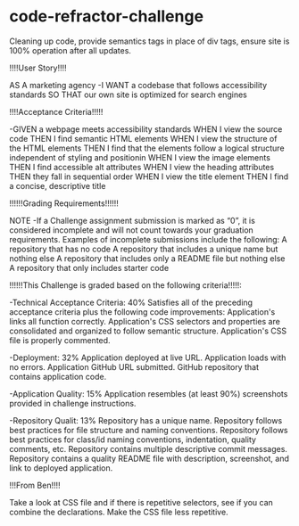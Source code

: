 # code-refractor-challenge
Cleaning up code, provide semantics tags in place of div tags, ensure site is 100% operation after all updates.

<!-- this is from BCS module requirements -->
!!!!User Story!!!!

AS A marketing agency
-I WANT a codebase that follows accessibility standards
SO THAT our own site is optimized for search engines


!!!!Acceptance Criteria!!!!!

-GIVEN a webpage meets accessibility standards
WHEN I view the source code
THEN I find semantic HTML elements
WHEN I view the structure of the HTML elements
THEN I find that the elements follow a logical structure independent of styling and positionin
WHEN I view the image elements
THEN I find accessible alt attributes
WHEN I view the heading attributes
THEN they fall in sequential order
WHEN I view the title element
THEN I find a concise, descriptive title

<!-- this is also from BCS module requiremnts -->
!!!!!!Grading Requirements!!!!!!

NOTE
-If a Challenge assignment submission is marked as “0”, it is considered incomplete and will not count towards your graduation requirements. Examples of incomplete submissions include the following:
A repository that has no code
A repository that includes a unique name but nothing else
A repository that includes only a README file but nothing else
A repository that only includes starter code

!!!!!!This Challenge is graded based on the following criteria!!!!!:

-Technical Acceptance Criteria: 40%
Satisfies all of the preceding acceptance criteria plus the following code improvements:
Application's links all function correctly.
Application's CSS selectors and properties are consolidated and organized to follow semantic structure.
Application's CSS file is properly commented.

-Deployment: 32%
Application deployed at live URL.
Application loads with no errors.
Application GitHub URL submitted.
GitHub repository that contains application code.

-Application Quality: 15%
Application resembles (at least 90%) screenshots provided in challenge instructions.

-Repository Qualit: 13%
Repository has a unique name.
Repository follows best practices for file structure and naming conventions.
Repository follows best practices for class/id naming conventions, indentation, quality comments, etc.
Repository contains multiple descriptive commit messages.
Repository contains a quality README file with description, screenshot, and link to deployed application.


!!!From Ben!!!!





Take a look at CSS file and if there is repetitive selectors,  see if you can combine the declarations.  Make the CSS file less repetitive.